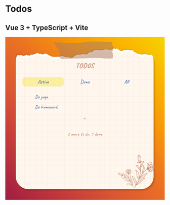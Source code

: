 # Todos

## Vue 3 + TypeScript + Vite

![](https://github.com/NadineLihanova/todos/blob/main/src/assets/images/screen.png?raw=true)